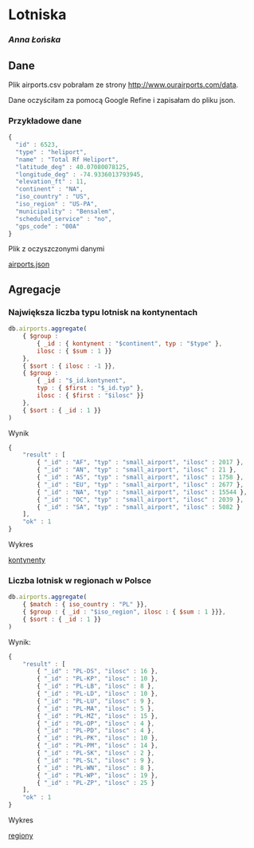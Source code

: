 # Lotniska

### *Anna Łońska*

## Dane

Plik airports.csv pobrałam ze strony http://www.ourairports.com/data.

Dane oczyściłam za pomocą Google Refine i zapisałam do pliku json.

### Przykładowe dane

```js
{
  "id" : 6523,
  "type" : "heliport",
  "name" : "Total Rf Heliport",
  "latitude_deg" : 40.07080078125,
  "longitude_deg" : -74.9336013793945,
  "elevation_ft" : 11,
  "continent" : "NA",
  "iso_country" : "US",
  "iso_region" : "US-PA",
  "municipality" : "Bensalem",
  "scheduled_service" : "no",
  "gps_code" : "00A"
}
```

Plik z oczyszczonymi danymi

[airports.json](https://github.com/Iskratgz/lotniska/blob/master/data/json/alonska_airports.json)

## Agregacje

### Największa liczba typu lotnisk na kontynentach

```js
db.airports.aggregate(
	{ $group :
		{ _id : { kontynent : "$continent", typ : "$type" },
		ilosc : { $sum : 1 }}
	},
	{ $sort : { ilosc : -1 }},
	{ $group :
		{ _id : "$_id.kontynent",
		typ : { $first : "$_id.typ" },
		ilosc : { $first : "$ilosc" }}
	},
	{ $sort : { _id : 1 }}
)
```

Wynik

```js
{
	"result" : [
		{ "_id" : "AF", "typ" : "small_airport", "ilosc" : 2017 },
		{ "_id" : "AN", "typ" : "small_airport", "ilosc" : 21 },
		{ "_id" : "AS", "typ" : "small_airport", "ilosc" : 1758 },
		{ "_id" : "EU", "typ" : "small_airport", "ilosc" : 2677 },
		{ "_id" : "NA", "typ" : "small_airport", "ilosc" : 15544 },
		{ "_id" : "OC", "typ" : "small_airport", "ilosc" : 2039 },
		{ "_id" : "SA", "typ" : "small_airport", "ilosc" : 5082 }
	],
	"ok" : 1
}
```

Wykres

[kontynenty]()

### Liczba lotnisk w regionach w Polsce

```js
db.airports.aggregate(
	{ $match : { iso_country : "PL" }},
	{ $group : { _id : "$iso_region", ilosc : { $sum : 1 }}},
	{ $sort : { _id : 1 }}
)
```

Wynik:

```js
{
	"result" : [
		{ "_id" : "PL-DS", "ilosc" : 16 },
		{ "_id" : "PL-KP", "ilosc" : 10 },
		{ "_id" : "PL-LB", "ilosc" : 8 },
		{ "_id" : "PL-LD", "ilosc" : 10 },
		{ "_id" : "PL-LU", "ilosc" : 9 },
		{ "_id" : "PL-MA", "ilosc" : 5 },
		{ "_id" : "PL-MZ", "ilosc" : 15 },
		{ "_id" : "PL-OP", "ilosc" : 4 },
		{ "_id" : "PL-PD", "ilosc" : 4 },
		{ "_id" : "PL-PK", "ilosc" : 10 },
		{ "_id" : "PL-PM", "ilosc" : 14 },
		{ "_id" : "PL-SK", "ilosc" : 2 },
		{ "_id" : "PL-SL", "ilosc" : 9 },
		{ "_id" : "PL-WN", "ilosc" : 8 },
		{ "_id" : "PL-WP", "ilosc" : 19 },
		{ "_id" : "PL-ZP", "ilosc" : 25 }
	],
	"ok" : 1
}
```

Wykres

[regiony]()

